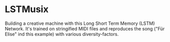 # LSTMusix
Building a creative machine with this Long Short Term Memory (LSTM) Network. It's trained on stringified MIDI files and reproduces the song ("Für Elise" ind this example) with various diversity-factors.
